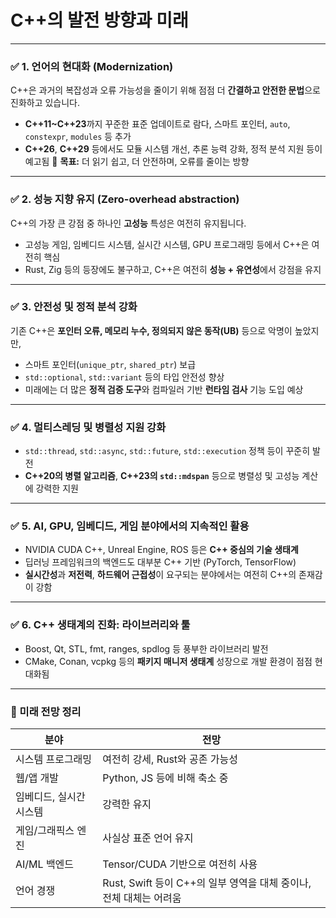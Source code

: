 # C++의 발전 방향과 미래

---

### ✅ 1. **언어의 현대화 (Modernization)**

C++은 과거의 복잡성과 오류 가능성을 줄이기 위해 점점 더 **간결하고 안전한 문법**으로 진화하고 있습니다.

* **C++11\~C++23**까지 꾸준한 표준 업데이트로 람다, 스마트 포인터, `auto`, `constexpr`, `modules` 등 추가
* **C++26**, **C++29** 등에서도 모듈 시스템 개선, 추론 능력 강화, 정적 분석 지원 등이 예고됨
  🔹 **목표:** 더 읽기 쉽고, 더 안전하며, 오류를 줄이는 방향

---

### ✅ 2. **성능 지향 유지 (Zero-overhead abstraction)**

C++의 가장 큰 강점 중 하나인 **고성능** 특성은 여전히 유지됩니다.

* 고성능 게임, 임베디드 시스템, 실시간 시스템, GPU 프로그래밍 등에서 C++은 여전히 핵심
* Rust, Zig 등의 등장에도 불구하고, C++은 여전히 **성능 + 유연성**에서 강점을 유지

---

### ✅ 3. **안전성 및 정적 분석 강화**

기존 C++은 **포인터 오류, 메모리 누수, 정의되지 않은 동작(UB)** 등으로 악명이 높았지만,

* 스마트 포인터(`unique_ptr`, `shared_ptr`) 보급
* `std::optional`, `std::variant` 등의 타입 안전성 향상
* 미래에는 더 많은 **정적 검증 도구**와 컴파일러 기반 **런타임 검사** 기능 도입 예상

---

### ✅ 4. **멀티스레딩 및 병렬성 지원 강화**

* `std::thread`, `std::async`, `std::future`, `std::execution` 정책 등이 꾸준히 발전
* **C++20의 병렬 알고리즘**, **C++23의 `std::mdspan`** 등으로 병렬성 및 고성능 계산에 강력한 지원

---

### ✅ 5. **AI, GPU, 임베디드, 게임 분야에서의 지속적인 활용**

* NVIDIA CUDA C++, Unreal Engine, ROS 등은 **C++ 중심의 기술 생태계**
* 딥러닝 프레임워크의 백엔드도 대부분 C++ 기반 (PyTorch, TensorFlow)
* **실시간성**과 **저전력**, **하드웨어 근접성**이 요구되는 분야에서는 여전히 C++의 존재감이 강함

---

### ✅ 6. **C++ 생태계의 진화: 라이브러리와 툴**

* Boost, Qt, STL, fmt, ranges, spdlog 등 풍부한 라이브러리 발전
* CMake, Conan, vcpkg 등의 **패키지 매니저 생태계** 성장으로 개발 환경이 점점 현대화됨

---

### 🔮 미래 전망 정리

| 분야            | 전망                                            |
| ------------- | --------------------------------------------- |
| 시스템 프로그래밍     | 여전히 강세, Rust와 공존 가능성                          |
| 웹/앱 개발        | Python, JS 등에 비해 축소 중                         |
| 임베디드, 실시간 시스템 | 강력한 유지                                        |
| 게임/그래픽스 엔진    | 사실상 표준 언어 유지                                  |
| AI/ML 백엔드     | Tensor/CUDA 기반으로 여전히 사용                       |
| 언어 경쟁         | Rust, Swift 등이 C++의 일부 영역을 대체 중이나, 전체 대체는 어려움 |

